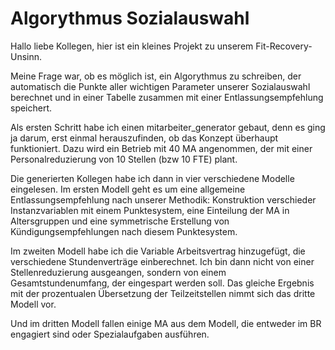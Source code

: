 # Algorythmus Sozialauswahl
Hallo liebe Kollegen,
hier ist ein kleines Projekt zu unserem Fit-Recovery-Unsinn.

Meine Frage war, ob es möglich ist, ein Algorythmus zu schreiben, der automatisch die Punkte aller wichtigen Parameter unserer Sozialauswahl berechnet und in einer Tabelle zusammen mit einer Entlassungsempfehlung speichert.

Als ersten Schritt habe ich einen mitarbeiter_generator gebaut, denn es ging ja darum, erst einmal herauszufinden, ob das Konzept überhaupt funktioniert. 
Dazu wird ein Betrieb mit 40 MA angenommen, der mit einer Personalreduzierung von 10 Stellen (bzw 10 FTE) plant.

Die generierten Kollegen habe ich dann in vier verschiedene Modelle eingelesen.
Im ersten Modell geht es um eine allgemeine Entlassungsempfehlung nach unserer Methodik: Konstruktion verschieder Instanzvariablen mit einem Punktesystem, eine Einteilung der MA in Altersgruppen und eine symmetrische Erstellung von Kündigungsempfehlungen nach diesem Punktesystem.

Im zweiten Modell habe ich die Variable Arbeitsvertrag hinzugefügt, die verschiedene Stundenverträge einberechnet. Ich bin dann nicht von einer Stellenreduzierung ausgeangen, sondern von einem Gesamtstundenumfang, der eingespart werden soll.
Das gleiche Ergebnis mit der prozentualen Übersetzung der Teilzeitstellen nimmt sich das dritte Modell vor.

Und im dritten Modell fallen einige MA aus dem Modell, die entweder im BR engagiert sind oder Spezialaufgaben ausführen. 




